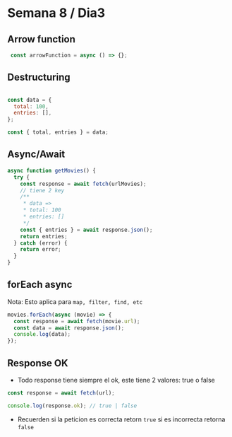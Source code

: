 # Semana 8 / Dia3

## Arrow function

```js
 const arrowFunction = async () => {};
```

## Destructuring

```js

const data = {
  total: 100,
  entries: [],
};

const { total, entries } = data;
```

## Async/Await

```js
async function getMovies() {
  try {
    const response = await fetch(urlMovies);
    // tiene 2 key
    /**
     * data =>
     * total: 100
     * entries: []
     */
    const { entries } = await response.json();
    return entries;
  } catch (error) {
    return error;
  }
}
```

## forEach async

Nota: Esto aplica para ```map, filter, find, etc```

```js
movies.forEach(async (movie) => {
  const response = await fetch(movie.url);
  const data = await response.json();
  console.log(data);
});

```

## Response OK

- Todo response tiene siempre el ok, este tiene 2 valores: true o false

```js
const response = await fetch(url);

console.log(response.ok); // true | false
```

- Recuerden si la peticion es correcta retorn ```true``` si es incorrecta retorna ```false```